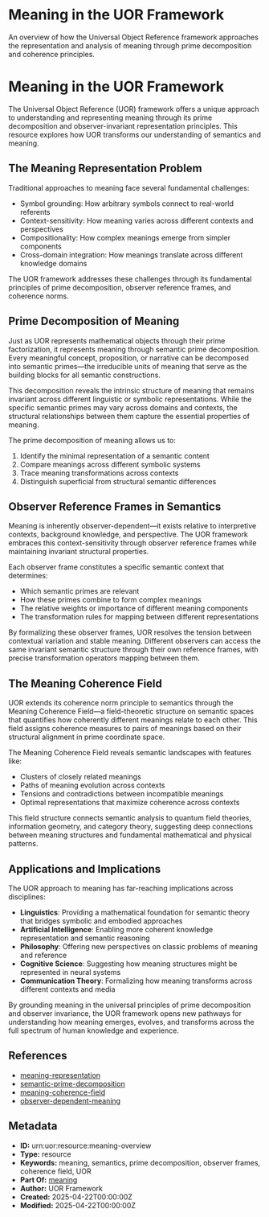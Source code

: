 # Meaning in the UOR Framework

An overview of how the Universal Object Reference framework approaches the representation and analysis of meaning through prime decomposition and coherence principles.

# Meaning in the UOR Framework

The Universal Object Reference (UOR) framework offers a unique approach to understanding and representing meaning through its prime decomposition and observer-invariant representation principles. This resource explores how UOR transforms our understanding of semantics and meaning.

## The Meaning Representation Problem

Traditional approaches to meaning face several fundamental challenges:

- Symbol grounding: How arbitrary symbols connect to real-world referents
- Context-sensitivity: How meaning varies across different contexts and perspectives
- Compositionality: How complex meanings emerge from simpler components
- Cross-domain integration: How meanings translate across different knowledge domains

The UOR framework addresses these challenges through its fundamental principles of prime decomposition, observer reference frames, and coherence norms.

## Prime Decomposition of Meaning

Just as UOR represents mathematical objects through their prime factorization, it represents meaning through semantic prime decomposition. Every meaningful concept, proposition, or narrative can be decomposed into semantic primes—the irreducible units of meaning that serve as the building blocks for all semantic constructions.

This decomposition reveals the intrinsic structure of meaning that remains invariant across different linguistic or symbolic representations. While the specific semantic primes may vary across domains and contexts, the structural relationships between them capture the essential properties of meaning.

The prime decomposition of meaning allows us to:

1. Identify the minimal representation of a semantic content
2. Compare meanings across different symbolic systems
3. Trace meaning transformations across contexts
4. Distinguish superficial from structural semantic differences

## Observer Reference Frames in Semantics

Meaning is inherently observer-dependent—it exists relative to interpretive contexts, background knowledge, and perspective. The UOR framework embraces this context-sensitivity through observer reference frames while maintaining invariant structural properties.

Each observer frame constitutes a specific semantic context that determines:

- Which semantic primes are relevant
- How these primes combine to form complex meanings
- The relative weights or importance of different meaning components
- The transformation rules for mapping between different representations

By formalizing these observer frames, UOR resolves the tension between contextual variation and stable meaning. Different observers can access the same invariant semantic structure through their own reference frames, with precise transformation operators mapping between them.

## The Meaning Coherence Field

UOR extends its coherence norm principle to semantics through the Meaning Coherence Field—a field-theoretic structure on semantic spaces that quantifies how coherently different meanings relate to each other. This field assigns coherence measures to pairs of meanings based on their structural alignment in prime coordinate space.

The Meaning Coherence Field reveals semantic landscapes with features like:

- Clusters of closely related meanings
- Paths of meaning evolution across contexts
- Tensions and contradictions between incompatible meanings
- Optimal representations that maximize coherence across contexts

This field structure connects semantic analysis to quantum field theories, information geometry, and category theory, suggesting deep connections between meaning structures and fundamental mathematical and physical patterns.

## Applications and Implications

The UOR approach to meaning has far-reaching implications across disciplines:

- **Linguistics**: Providing a mathematical foundation for semantic theory that bridges symbolic and embodied approaches
- **Artificial Intelligence**: Enabling more coherent knowledge representation and semantic reasoning
- **Philosophy**: Offering new perspectives on classic problems of meaning and reference
- **Cognitive Science**: Suggesting how meaning structures might be represented in neural systems
- **Communication Theory**: Formalizing how meaning transforms across different contexts and media

By grounding meaning in the universal principles of prime decomposition and observer invariance, the UOR framework opens new pathways for understanding how meaning emerges, evolves, and transforms across the full spectrum of human knowledge and experience.

## References

- [meaning-representation](./meaning-representation.md)
- [semantic-prime-decomposition](./semantic-prime-decomposition.md)
- [meaning-coherence-field](./meaning-coherence-field.md)
- [observer-dependent-meaning](./observer-dependent-meaning.md)

## Metadata

- **ID:** urn:uor:resource:meaning-overview
- **Type:** resource
- **Keywords:** meaning, semantics, prime decomposition, observer frames, coherence field, UOR
- **Part Of:** [meaning](../Topics/meaning.md)
- **Author:** UOR Framework
- **Created:** 2025-04-22T00:00:00Z
- **Modified:** 2025-04-22T00:00:00Z
